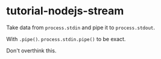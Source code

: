 # tutorial-nodejs-stream

Take data from `process.stdin` and pipe it to `process.stdout`.

With `.pipe()`. `process.stdin.pipe()` to be exact.

Don't overthink this.

